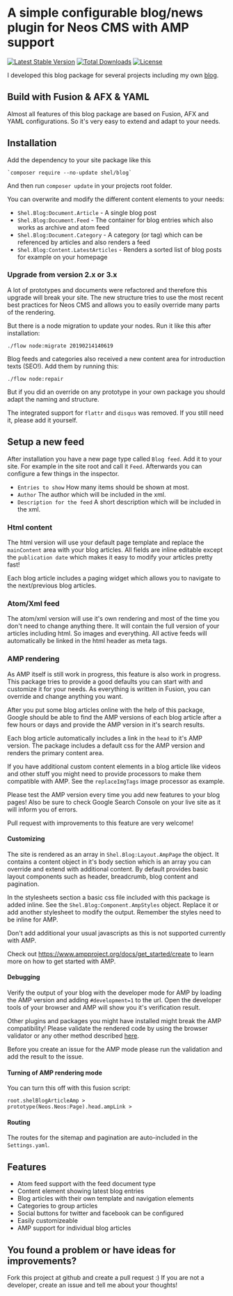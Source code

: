 # A simple configurable blog/news plugin for Neos CMS with AMP support                                

[![Latest Stable Version](https://poser.pugx.org/shel/blog/v/stable)](https://packagist.org/packages/shel/blog)
[![Total Downloads](https://poser.pugx.org/shel/blog/downloads)](https://packagist.org/packages/shel/blog)
[![License](https://poser.pugx.org/shel/blog/license)](https://packagist.org/packages/shel/blog)

I developed this blog package for several projects including my own [blog](http://www.mind-the-seb.de).

## Build with Fusion & AFX & YAML

Almost all features of this blog package are based on Fusion, AFX and YAML configurations. 
So it's very easy to extend and adapt to your needs.

## Installation

Add the dependency to your site package like this

    `composer require --no-update shel/blog`
    
And then run `composer update` in your projects root folder.

You can overwrite and modify the different content elements to your needs:

* `Shel.Blog:Document.Article` - A single blog post
* `Shel.Blog:Document.Feed` - The container for blog entries which also works as archive and atom feed
* `Shel.Blog:Document.Category` - A category (or tag) which can be referenced by articles and also renders a feed 
* `Shel.Blog:Content.LatestArticles` - Renders a sorted list of blog posts for example on your homepage

### Upgrade from version 2.x or 3.x

A lot of prototypes and documents were refactored and therefore this upgrade will break your site.
The new structure tries to use the most recent best practices for Neos CMS and allows you to easily
override many parts of the rendering. 

But there is a node migration to update your nodes. Run it like this after installation:

    ./flow node:migrate 20190214140619
    
Blog feeds and categories also received a new content area for introduction texts (SEO!). 
Add them by running this: 
       
    ./flow node:repair  
    
But if you did an override on any prototype in your own package you should adapt the naming and structure.

The integrated support for `flattr` and `disqus` was removed. If you still need it, please add it yourself.

## Setup a new feed
 
After installation you have a new page type called `Blog feed`.
Add it to your site. For example in the site root and call it `Feed`.
Afterwards you can configure a few things in the inspector.

* `Entries to show` How many items should be shown at most.
* `Author` The author which will be included in the xml.
* `Description for the feed` A short description which will be included in the xml.

### Html content

The html version will use your default page template and replace the `mainContent` area with your blog articles.
All fields are inline editable except the `publication date` which makes it easy to modify your articles pretty fast!

Each blog article includes a paging widget which allows you to navigate to the next/previous blog articles.

### Atom/Xml feed 

The atom/xml version will use it's own rendering and most of the time you don't need to change anything there.
It will contain the full version of your articles including html. So images and everything.
All active feeds will automatically be linked in the html header as meta tags.

### AMP rendering

As AMP itself is still work in progress, this feature is also work in progress.
This package tries to provide a good defaults you can start with and customize it for your needs.
As everything is written in Fusion, you can override and change anything you want.

After you put some blog articles online with the help of this package, Google should be able to find the AMP 
versions of each blog article after a few hours or days and provide the AMP version in it's search results.

Each blog article automatically includes a link in the `head` to it's AMP version.
The package includes a default css for the AMP version and renders the primary content area.

If you have additional custom content elements in a blog article like videos and other stuff
you might need to provide processors to make them compatible with AMP. 
See the `replaceImgTags` image processor as example.

Please test the AMP version every time you add new features to your blog pages!
Also be sure to check Google Search Console on your live site as it will inform you of errors.

Pull request with improvements to this feature are very welcome!

#### Customizing

The site is rendered as an array in `Shel.Blog:Layout.AmpPage` the object.
It contains a content object in it's body section which is an array you can override and extend with additional content.
By default provides basic layout components such as header, breadcrumb, blog content and pagination.

In the stylesheets section a basic css file included with this package is added inline. 
See the `Shel.Blog:Component.AmpStyles` object.
Replace it or add another stylesheet to modify the output. Remember the styles need to be inline for AMP.

Don't add additional your usual javascripts as this is not supported currently with AMP.

Check out https://www.ampproject.org/docs/get_started/create to learn more on how to get started with AMP.

#### Debugging

Verify the output of your blog with the developer mode for AMP by loading the AMP version and 
adding `#development=1` to the url.
Open the developer tools of your browser and AMP will show you it's verification result.    

Other plugins and packages you might have installed might break the AMP compatibility!
Please validate the rendered code by using the browser validator or any other method 
described [here](https://www.ampproject.org/docs/fundamentals/validate).

Before you create an issue for the AMP mode please run the validation and add the result to the issue.

#### Turning of AMP rendering mode

You can turn this off with this fusion script:

    root.shelBlogArticleAmp >
    prototype(Neos.Neos:Page).head.ampLink >

#### Routing

The routes for the sitemap and pagination are auto-included in the `Settings.yaml`.

## Features

* Atom feed support with the feed document type
* Content element showing latest blog entries
* Blog articles with their own template and navigation elements
* Categories to group articles
* Social buttons for twitter and facebook can be configured
* Easily customizeable
* AMP support for individual blog articles

## You found a problem or have ideas for improvements?

Fork this project at github and create a pull request :)
If you are not a developer, create an issue and tell me about your thoughts!
